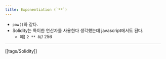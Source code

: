 ```yaml
---
title: Exponentiation (`**`)
---
```

- `pow()`와 같다.
- Solidity는 특이한 연산자를 사용한다 생각했는데 javascript에서도 된다.
	- 예) `2 ** 8`// 256

---
[[tags/Solidity]]